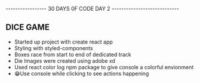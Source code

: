 ----------------- 30 DAYS 0F CODE DAY 2 ----------------------------

<h2>
DICE GAME
</h2>

- Started up project with create react app
- Styling with styled-components
- Boxes race from start to end of dedicated track
- Die Images were created using adobe xd
- Used react color log npm package to give console a colorful envionment
- 😁Use console while clicking to see actions happening
